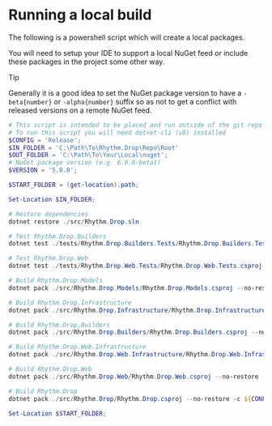 # Running a local build

The following is a powershell script which will create a local packages. 

You will need to setup your IDE to support a local NuGet feed or include these packages in the project some other way.

> [!TIP]
> Generally it is a good idea to set the NuGet package version to have a `-beta{number}` or `-alpha{number}` suffix so as not to get a conflict with released versions on a remote NuGet feed.

```powershell
# This script is intended to be placed and run outside of the git repo so it is not accidentally committed.
# To run this script you will need dotnet-cli (v8) installed
$CONFIG = 'Release';
$IN_FOLDER = 'C:\Path\To\Rhythm.Drop\Repo\Root'
$OUT_FOLDER = 'C:\Path\To\Your\Local\nuget';
# NuGet package version (e.g. 6.0.0-beta1)
$VERSION = '5.0.0';

$START_FOLDER = (get-location).path;

Set-Location $IN_FOLDER;

# Restore dependencies
dotnet restore ./src/Rhythm.Drop.sln

# Test Rhythm.Drop.Builders
dotnet test ./tests/Rhythm.Drop.Builders.Tests/Rhythm.Drop.Builders.Tests.csproj

# Test Rhythm.Drop.Web
dotnet test ./tests/Rhythm.Drop.Web.Tests/Rhythm.Drop.Web.Tests.csproj

# Build Rhythm.Drop.Models
dotnet pack ./src/Rhythm.Drop.Models/Rhythm.Drop.Models.csproj --no-restore -c ${CONFIG} --output ${OUT_FOLDER} /p:version=${VERSION}

# Build Rhythm.Drop.Infrastructure
dotnet pack ./src/Rhythm.Drop.Infrastructure/Rhythm.Drop.Infrastructure.csproj --no-restore -c ${CONFIG} --output ${OUT_FOLDER} /p:version=${VERSION}

# Build Rhythm.Drop.Builders
dotnet pack ./src/Rhythm.Drop.Builders/Rhythm.Drop.Builders.csproj --no-restore -c ${CONFIG} --output ${OUT_FOLDER} /p:version=${VERSION}

# Build Rhythm.Drop.Web.Infrastructure
dotnet pack ./src/Rhythm.Drop.Web.Infrastructure/Rhythm.Drop.Web.Infrastructure.csproj --no-restore -c ${CONFIG} --output ${OUT_FOLDER} /p:version=${VERSION}

# Build Rhythm.Drop.Web
dotnet pack ./src/Rhythm.Drop.Web/Rhythm.Drop.Web.csproj --no-restore -c ${CONFIG} --output ${OUT_FOLDER} /p:version=${VERSION}

# Build Rhythm.Drop
dotnet pack ./src/Rhythm.Drop/Rhythm.Drop.csproj --no-restore -c ${CONFIG} --output ${OUT_FOLDER} /p:version=${VERSION}

Set-Location $START_FOLDER;
```
